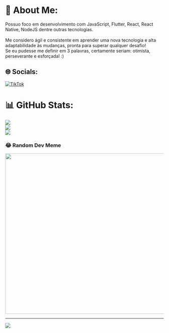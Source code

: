 # 💫 About Me:
Possuo foco em desenvolvimento com JavaScript, Flutter, React, React Native, NodeJS dentre outras tecnologias. <br><br>Me considero ágil e consistente em aprender uma nova tecnologia e alta adaptabilidade às mudanças, pronta para superar qualquer desafio!<br>Se eu pudesse me definir em 3 palavras, certamente seriam: otimista, perseverante e esforçada! :)


## 🌐 Socials:
[![TikTok](https://img.shields.io/badge/TikTok-%23000000.svg?logo=TikTok&logoColor=white)](https://tiktok.com/@karibeirodev) 
# 📊 GitHub Stats:
![](https://github-readme-stats.vercel.app/api?username=kairibeirodev&theme=vue-dark&hide_border=false&include_all_commits=false&count_private=false)<br/>
![](https://github-readme-streak-stats.herokuapp.com/?user=kairibeirodev&theme=vue-dark&hide_border=false)<br/>
![](https://github-readme-stats.vercel.app/api/top-langs/?username=kairibeirodev&theme=vue-dark&hide_border=false&include_all_commits=false&count_private=false&layout=compact)

### 😂 Random Dev Meme
<img src="https://rm.up.railway.app/" width="512px"/>

---
[![](https://visitcount.itsvg.in/api?id=kairibeirodev&icon=0&color=4)](https://visitcount.itsvg.in)

<!-- Proudly created with GPRM ( https://gprm.itsvg.in ) -->
